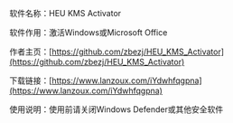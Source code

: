 软件名称：HEU KMS Activator

软件作用：激活Windows或Microsoft Office

作者主页：[https://github.com/zbezj/HEU_KMS_Activator](https://github.com/zbezj/HEU_KMS_Activator)

下载链接：[https://www.lanzoux.com/iYdwhfqgpna](https://www.lanzoux.com/iYdwhfqgpna)

使用说明：使用前请关闭Windows Defender或其他安全软件
